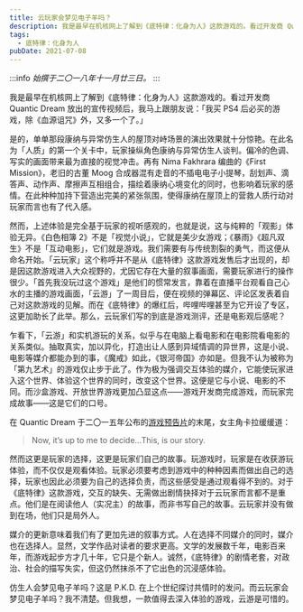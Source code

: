 ```yaml
---
title: 云玩家会梦见电子羊吗？
description: 我是最早在机核网上了解到《底特律：化身为人》这款游戏的。看过开发商 Quantic Dream 放出的宣传视频后，我马上跟朋友说：「我买 PS4 后必买的游戏，除《血源诅咒》外，又多一个了。」
tags:
  - 底特律：化身为人
pubDate: 2021-07-08
---
```


:::info
*始撰于二〇一八年十一月廿三日。*
:::

我是最早在机核网上了解到《底特律：化身为人》这款游戏的。看过开发商 Quantic Dream 放出的宣传视频后，我马上跟朋友说：「我买 PS4 后必买的游戏，除《血源诅咒》外，又多一个了。」

是的，单单那段康纳与异常仿生人的屋顶对峙场景的演出效果就十分惊艳。在此名为「人质」的第一个关卡中，玩家操纵角色康纳与异常仿生人谈判。偏冷的色调、写实的画面带来最为直接的视觉冲击。再有 Nima Fakhrara 编曲的《First Mission》，老旧的古董 Moog 合成器混有走音的不插电电子小提琴，刮划声、滴答声、动作声、摩擦声互相组合，描绘着康纳心境变化的同时，也影响着玩家的感情。在此种种加持下营造出完美的紧张氛围，使得康纳在屋顶上的营救人质行动对玩家而言也有了代入感。

然而，上述体验是完全基于玩家的视听感观的，也就是说，这与纯粹的「观影」体验无异。《白色相簿 2》不是「视觉小说」，它就是美少女游戏；《暴雨》《超凡双生》不是「互动电影」，它们就是游戏。我们需要有与传统割裂的勇气，而这便从命名开始。「云玩家」这个称呼并不是从《底特律》这款游戏发售后才出现的，却是因这款游戏进入大众视野的，尤因它存在大量的叙事画面，需要玩家进行的操作很少。「首先我没玩过这个游戏」是他们的惯常发言，靠着在直播平台观看自己心水的主播的游戏画面，「云游」了一周目后，便在视频的弹幕区、评论区发表着自己对这款游戏的见解。而在《底特律》的爆红后，哔哩哔哩甚至为它开设了专区，这更加助长了此举。那么，云玩家们写的到底是游戏测评，还是电影观后感呢？

乍看下，「云游」和实机游玩的关系，似乎与在电脑上看电影和在电影院看电影的关系类似。抽取真实，加以异化，打造出让人感到异域情调的异世界，这是小说、电影等媒介都能办到的事，《魔戒》如此，《银河帝国》亦如是。但我不认为被称为「第九艺术」的游戏仅止步于此了。作为极为强调交互体验的媒介，它能使玩家进入这个世界、体验这个世界的同时，改变这个世界。这便是它与小说、电影的不同。而沙盒游戏、开放世界游戏更加凸显这点——游戏开发商完成游戏，而玩家完成故事——这是它们的口号。

在 Quantic Dream 于二〇一五年公布的[游戏预告片](https://www.youtube.com/watch?v=Pelrr__9qx8)的末尾，女主角卡拉缓缓道：

> Now, it’s up to me to decide…This, is our story.

然而这更是玩家的选择，这更是玩家们自己的故事。玩游戏时，玩家是在收获<span class="heti-em">游玩体验</span>，而不仅仅是<span class="heti-em">观看体验</span>。玩家必须要考虑到游戏中的种种因素而做出自己的选择，玩家也因此必须要为自己的选择负责，而这些感受是通过观看得不到的。对于《底特律》这款游戏，交互的缺失、无需做出剧情抉择对于云玩家而言都不是重点。他们是在<span class="heti-em">阅读</span>他人（实况主）的故事，而非<span class="heti-em">书写</span>自己的故事。云玩家并没有做到<span class="heti-em">在场</span>，他们只是局外人。

媒介的更新意味着我们有了更加先进的叙事方式。人在选择不同媒介的同时，媒介也在选择人。显然，文学作品对读者的要求更高。文学的发展数千年，电影百来年，而游戏起步方才几十年，它只是个新人。诚然，《底特律》的剧情老套，对政治、社会的描写失实，但这仍然抹杀不了它出色的沉浸感体验。

仿生人会梦见电子羊吗？这是 P.K.D. 在上个世纪探讨共情时的发问。而云玩家会梦见电子羊吗？我不清楚。但我想，一款值得去深入体验的游戏，云游是可惜的。